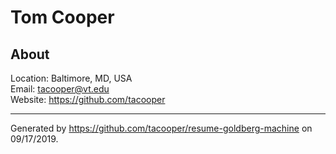# Tom Cooper

## About

Location: Baltimore, MD, USA <br>
Email: tacooper@vt.edu <br>
Website: https://github.com/tacooper <br>

---

Generated by https://github.com/tacooper/resume-goldberg-machine on 09/17/2019.
